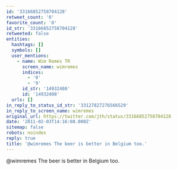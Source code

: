 ```yaml
---
id: '33166852758704128'
retweet_count: '0'
favorite_count: '0'
id_str: '33166852758704128'
retweeted: false
entities:
  hashtags: []
  symbols: []
  user_mentions:
    - name: Wim Remes TR
      screen_name: wimremes
      indices:
        - '0'
        - '9'
      id_str: '14932408'
      id: '14932408'
  urls: []
in_reply_to_status_id_str: '33127827276566529'
in_reply_to_screen_name: wimremes
original_url: https://twitter.com/jth/status/33166852758704128
date: '2011-02-03T14:16:08.000Z'
sitemap: false
robots: noindex
reply: true
title: '@wimremes The beer is better in Belgium too.'
---
```


@wimremes The beer is better in Belgium too.